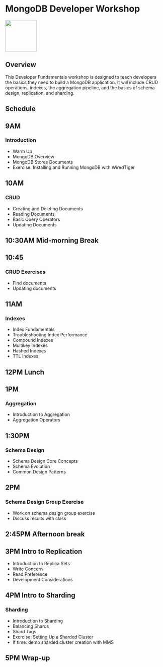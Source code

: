 # MongoDB Developer Workshop

<img src="img/mongodb-university-logo.png" class="floatright single" style="width: 100px">

## Overview

This Developer Fundamentals workshop is designed to teach developers the basics they need to build a MongoDB application. It will include CRUD operations, indexes, the aggregation pipeline, and the basics of schema design, replication, and sharding.

## Schedule

## 9AM

### Introduction

* Warm Up
* MongoDB Overview
* MongoDB Stores Documents
* Exercise: Installing and Running MongoDB with WiredTiger

## 10AM

### CRUD

* Creating and Deleting Documents
* Reading Documents
* Basic Query Operators
* Updating Documents

## 10:30AM Mid-morning Break

## 10:45 

### CRUD Exercises

* Find documents
* Updating documents

## 11AM 

### Indexes

* Index Fundamentals
* Troubleshooting Index Performance
* Compound Indexes
* Multikey Indexes
* Hashed Indexes
* TTL Indexes

## 12PM Lunch

## 1PM

### Aggregation

* Introduction to Aggregation
* Aggregation Operators

## 1:30PM

### Schema Design

* Schema Design Core Concepts
* Schema Evolution
* Common Design Patterns

## 2PM

### Schema Design Group Exercise

* Work on schema design group exercise
* Discuss results with class

## 2:45PM Afternoon break

## 3PM Intro to Replication

* Introduction to Replica Sets
* Write Concern
* Read Preference
* Development Considerations

## 4PM Intro to Sharding

### Sharding

* Introduction to Sharding
* Balancing Shards
* Shard Tags
* Exercise: Setting Up a Sharded Cluster
* If time: demo sharded cluster creation with MMS

## 5PM Wrap-up

<style>#resources_table{display:none;}</style>